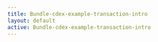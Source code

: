 ```yaml
---
title: Bundle-cdex-example-transaction-intro
layout: default
active: Bundle-cdex-example-transaction-intro
---
```


